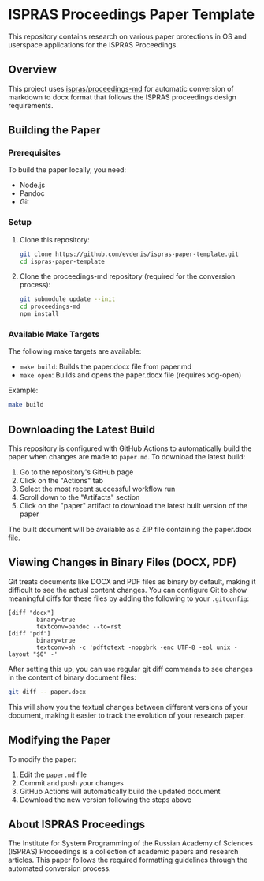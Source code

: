 # ISPRAS Proceedings Paper Template

This repository contains research on various paper protections in OS and userspace applications for the ISPRAS Proceedings.

## Overview

This project uses [ispras/proceedings-md](https://github.com/ispras/proceedings-md) for automatic conversion of markdown to docx format that follows the ISPRAS proceedings design requirements.

## Building the Paper

### Prerequisites

To build the paper locally, you need:

- Node.js
- Pandoc
- Git

### Setup

1. Clone this repository:
   ```bash
   git clone https://github.com/evdenis/ispras-paper-template.git
   cd ispras-paper-template
   ```

2. Clone the proceedings-md repository (required for the conversion process):
   ```bash
   git submodule update --init
   cd proceedings-md
   npm install
   ```

### Available Make Targets

The following make targets are available:

- `make build`: Builds the paper.docx file from paper.md
- `make open`: Builds and opens the paper.docx file (requires xdg-open)

Example:
```bash
make build
```

## Downloading the Latest Build

This repository is configured with GitHub Actions to automatically build the paper when changes are made to `paper.md`. To download the latest build:

1. Go to the repository's GitHub page
2. Click on the "Actions" tab
3. Select the most recent successful workflow run
4. Scroll down to the "Artifacts" section
5. Click on the "paper" artifact to download the latest built version of the paper

The built document will be available as a ZIP file containing the paper.docx file.

## Viewing Changes in Binary Files (DOCX, PDF)

Git treats documents like DOCX and PDF files as binary by default, making it difficult to see the actual content changes. You can configure Git to show meaningful diffs for these files by adding the following to your `.gitconfig`:

```
[diff "docx"]
        binary=true
        textconv=pandoc --to=rst
[diff "pdf"]
        binary=true
        textconv=sh -c 'pdftotext -nopgbrk -enc UTF-8 -eol unix -layout "$0" -'
```

After setting this up, you can use regular git diff commands to see changes in the content of binary document files:

```bash
git diff -- paper.docx
```

This will show you the textual changes between different versions of your document, making it easier to track the evolution of your research paper.

## Modifying the Paper

To modify the paper:

1. Edit the `paper.md` file
2. Commit and push your changes
3. GitHub Actions will automatically build the updated document
4. Download the new version following the steps above

## About ISPRAS Proceedings

The Institute for System Programming of the Russian Academy of Sciences (ISPRAS) Proceedings is a collection of academic papers and research articles. This paper follows the required formatting guidelines through the automated conversion process.
